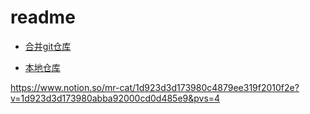 # readme

- [合并git仓库](./readme-chapter/git-merge-repositories.md)

- [本地仓库](./readme-chapter/git-repositories.md)

https://www.notion.so/mr-cat/1d923d3d173980c4879ee319f2010f2e?v=1d923d3d173980abba92000cd0d485e9&pvs=4
